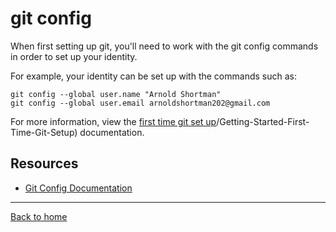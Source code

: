# git config

When first setting up git, you'll need to work with the git config commands in order to set up your identity.

For example, your identity can be set up with the commands such as:

```
git config --global user.name "Arnold Shortman"
git config --global user.email arnoldshortman202@gmail.com
```

For more information, view the [first time git set up](https://git-scm.com/book/en/v2)/Getting-Started-First-Time-Git-Setup) documentation.

## Resources 
 
- [Git Config Documentation](https://git-scm.com/docs/git-config)

---

[Back to home](../README.md) 